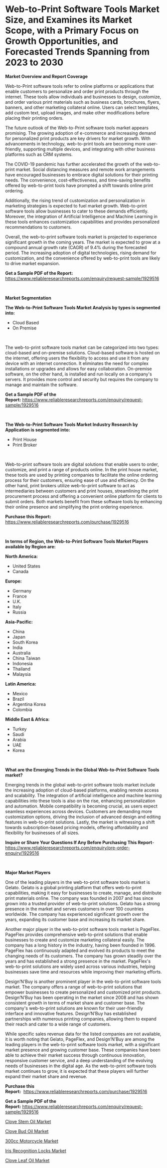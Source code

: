 <p><h1>Web-to-Print Software Tools Market Size, and Examines its Market Scope, with a Primary Focus on Growth Opportunities, and Forecasted Trends Spanning from 2023 to 2030</h1></p><p><strong>Market Overview and Report Coverage</strong></p>
<p><p>Web-to-Print software tools refer to online platforms or applications that enable customers to personalize and order print products through the internet. These tools allow individuals and businesses to design, customize, and order various print materials such as business cards, brochures, flyers, banners, and other marketing collateral online. Users can select templates, add custom text, upload images, and make other modifications before placing their printing orders.</p><p>The future outlook of the Web-to-Print software tools market appears promising. The growing adoption of e-commerce and increasing demand for personalized print products are key drivers for market growth. With advancements in technology, web-to-print tools are becoming more user-friendly, supporting multiple devices, and integrating with other business platforms such as CRM systems.</p><p>The COVID-19 pandemic has further accelerated the growth of the web-to-print market. Social distancing measures and remote work arrangements have encouraged businesses to embrace digital solutions for their printing needs. The convenience, cost-effectiveness, and time-saving benefits offered by web-to-print tools have prompted a shift towards online print ordering.</p><p>Additionally, the rising trend of customization and personalization in marketing strategies is expected to fuel market growth. Web-to-print software tools allow businesses to cater to these demands efficiently. Moreover, the integration of Artificial Intelligence and Machine Learning in these tools enhances customization capabilities and provides personalized recommendations to customers.</p><p>Overall, the web-to-print software tools market is projected to experience significant growth in the coming years. The market is expected to grow at a compound annual growth rate (CAGR) of 9.4% during the forecasted period. The increasing adoption of digital technologies, rising demand for customization, and the convenience offered by web-to-print tools are likely to drive market expansion.</p></p>
<p><strong>Get a Sample PDF of the Report:</strong> <a href="https://www.reliableresearchreports.com/enquiry/request-sample/1929516">https://www.reliableresearchreports.com/enquiry/request-sample/1929516</a></p>
<p>&nbsp;</p>
<p><strong>Market Segmentation</strong></p>
<p><strong>The Web-to-Print Software Tools Market Analysis by types is segmented into:</strong></p>
<p><ul><li>Cloud Based</li><li>On Premise</li></ul></p>
<p>&nbsp;</p>
<p><p>The web-to-print software tools market can be categorized into two types: cloud-based and on-premise solutions. Cloud-based software is hosted on the internet, offering users the flexibility to access and use it from any device with an internet connection. It eliminates the need for complex installations or upgrades and allows for easy collaboration. On-premise software, on the other hand, is installed and run locally on a company's servers. It provides more control and security but requires the company to manage and maintain the software.</p></p>
<p><strong>Get a Sample PDF of the Report:</strong>&nbsp;<a href="https://www.reliableresearchreports.com/enquiry/request-sample/1929516">https://www.reliableresearchreports.com/enquiry/request-sample/1929516</a></p>
<p>&nbsp;</p>
<p><strong>The Web-to-Print Software Tools Market Industry Research by Application is segmented into:</strong></p>
<p><ul><li>Print House</li><li>Print Broker</li></ul></p>
<p>&nbsp;</p>
<p><p>Web-to-print software tools are digital solutions that enable users to order, customize, and print a range of products online. In the print house market, these tools are used by printing companies to facilitate the online ordering process for their customers, ensuring ease of use and efficiency. On the other hand, print brokers utilize web-to-print software to act as intermediaries between customers and print houses, streamlining the print procurement process and offering a convenient online platform for clients to submit orders. Both markets benefit from these software tools by enhancing their online presence and simplifying the print ordering experience.</p></p>
<p><strong>Purchase this Report:</strong>&nbsp; <a href="https://www.reliableresearchreports.com/purchase/1929516">https://www.reliableresearchreports.com/purchase/1929516</a></p>
<p>&nbsp;</p>
<p><strong>In terms of Region, the Web-to-Print Software Tools Market Players available by Region are:</strong></p>
<p>
    <p> <strong> North America: </strong>
        <ul>
            <li>United States</li>
            <li>Canada</li>
        </ul>
        </p> 
    <p> <strong> Europe: </strong>
        <ul>
            <li>Germany</li>
            <li>France</li>
            <li>U.K.</li>
            <li>Italy</li>
            <li>Russia</li>
        </ul>
        </p> 
    <p> <strong> Asia-Pacific: </strong>
        <ul>
            <li>China</li>
            <li>Japan</li>
            <li>South Korea</li>
            <li>India</li>
            <li>Australia</li>
            <li>China Taiwan</li>
            <li>Indonesia</li>
            <li>Thailand</li>
            <li>Malaysia</li>
        </ul>
        </p> 
    <p> <strong> Latin America: </strong>
        <ul>
            <li>Mexico</li>
            <li>Brazil</li>
            <li>Argentina Korea</li>
            <li>Colombia</li>
        </ul>
        </p> 
    <p> <strong> Middle East & Africa: </strong>
        <ul>
            <li>Turkey</li>
            <li>Saudi</li>
            <li>Arabia</li>
            <li>UAE</li>
            <li>Korea</li>
        </ul>
    </p>
    </p>
<p>&nbsp;</p>
<p><strong>What are the Emerging Trends in the Global Web-to-Print Software Tools market?</strong></p>
<p><p>Emerging trends in the global web-to-print software tools market include the increasing adoption of cloud-based platforms, enabling remote access and scalability. The integration of artificial intelligence and machine learning capabilities into these tools is also on the rise, enhancing personalization and automation. Mobile compatibility is becoming crucial, as users expect seamless experiences across devices. Customers are demanding more customization options, driving the inclusion of advanced design and editing features in web-to-print solutions. Lastly, the market is witnessing a shift towards subscription-based pricing models, offering affordability and flexibility for businesses of all sizes.</p></p>
<p><strong>Inquire or Share Your Questions If Any Before Purchasing This Report</strong>- <a href="https://www.reliableresearchreports.com/enquiry/pre-order-enquiry/1929516">https://www.reliableresearchreports.com/enquiry/pre-order-enquiry/1929516</a></p>
<p>&nbsp;</p>
<p><strong>Major Market Players</strong></p>
<p><p>One of the leading players in the web-to-print software tools market is Gelato. Gelato is a global printing platform that offers web-to-print capabilities, making it easy for businesses to create, manage, and distribute print materials online. The company was founded in 2007 and has since grown into a trusted provider of web-to-print solutions. Gelato has a strong presence in the market and serves customers in over 100 countries worldwide. The company has experienced significant growth over the years, expanding its customer base and increasing its market share.</p><p>Another major player in the web-to-print software tools market is PageFlex. PageFlex provides comprehensive web-to-print solutions that enable businesses to create and customize marketing collateral easily. The company has a long history in the industry, having been founded in 1996. PageFlex has continuously adapted and evolved its products to meet the changing needs of its customers. The company has grown steadily over the years and has established a strong presence in the market. PageFlex's web-to-print solutions are widely used across various industries, helping businesses save time and resources while improving their marketing efforts.</p><p>Design’N’Buy is another prominent player in the web-to-print software tools market. The company offers a range of web-to-print solutions that empower businesses to create personalized and customized print products. Design’N’Buy has been operating in the market since 2008 and has shown consistent growth in terms of market share and customer base. The company's web-to-print solutions are known for their user-friendly interface and innovative features. Design’N’Buy has established partnerships with numerous printing companies, allowing them to expand their reach and cater to a wide range of customers.</p><p>While specific sales revenue data for the listed companies are not available, it is worth noting that Gelato, PageFlex, and Design’N’Buy are among the leading players in the web-to-print software tools market, with a significant market presence and growing customer base. These companies have been able to achieve their market success through continuous innovation, responsive customer service, and a deep understanding of the evolving needs of businesses in the digital age. As the web-to-print software tools market continues to grow, it is expected that these players will further expand their market share and revenue.</p></p>
<p><strong>Purchase this Report:</strong>&nbsp;&nbsp;<a href="https://www.reliableresearchreports.com/purchase/1929516">https://www.reliableresearchreports.com/purchase/1929516</a></p>
<p></p>
<p><strong>Get a Sample PDF of the Report:</strong>&nbsp;<a href="https://www.reliableresearchreports.com/enquiry/request-sample/1929516">https://www.reliableresearchreports.com/enquiry/request-sample/1929516</a></p>
<p><p><a href="https://medium.com/@caleighhane2777/clove-stem-oil-market-outlook-industry-overview-and-forecast-2023-to-2030-cf1ad185e4c9">Clove Stem Oil Market</a></p><p><a href="https://medium.com/@minnieebert2827/clove-bud-oil-market-research-report-its-history-and-forecast-2023-to-2030-2dbf43ba3d74">Clove Bud Oil Market</a></p><p><a href="https://github.com/BryceTownsendr/Market-Research-Report-List-1/blob/main/300cc-motorcycle-market.md">300cc Motorcycle Market</a></p><p><a href="https://github.com/WillieWoodard/Market-Research-Report-List-1/blob/main/iris-recognition-locks-market.md">Iris Recognition Locks Market</a></p><p><a href="https://medium.com/@deannakling2927/clove-leaf-oil-market-trends-and-market-analysis-forecasted-for-period-2023-2030-93994db0f9ce">Clove Leaf Oil Market</a></p></p>
